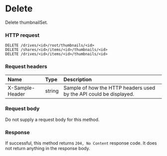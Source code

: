 # Delete

Delete thumbnailSet.
### HTTP request
```http
DELETE /drives/<id>/root/thumbnails/<id>
DELETE /shares/<id>/items/<id>/thumbnails/<id>
DELETE /drives/<id>/items/<id>/thumbnails/<id>

```
### Request headers
| Name       | Type | Description|
|:---------------|:--------|:----------|
| X-Sample-Header  | string  | Sample of how the HTTP headers used by the API could be displayed.|

### Request body
Do not supply a request body for this method.


### Response
If successful, this method returns `204, No Content` response code. It does not return anything in the response body.

